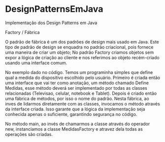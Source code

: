 # DesignPatternsEmJava
Implementação dos Design Patterns em Java

Factory / Fábrica

O padrão de fábrica é um dos padrões de design mais usado em Java. Este tipo de padrão de design se enquadra no padrão criacional, pois fornece uma maneira de criar um objeto;
No padrão Factory criamos objetos sem expor a lógica de criação ao cliente e nos referimos ao objeto recém-criado usando uma interface comum.

No exemplo dado no código. Temos um programinha simples que define qual a medida do dispositivo escolhido pelo usuário. Primeiro é criada então uma interface que vai ter como 
anotação, um método chamado Define Medidas, esse método deverá ser implementado por todas as classes relacionadas (Televisao, celular, notebook e Tablet). Depois é criado então uma
fábrica de métodos, por isso o nome do padrão. Nesta fábrica, ao inves de lidarmos diretamente com as classes, invocamos o método através da interface criada. Isso garante que a lógica
da implementação seja conhecida apenas o suficiente, garantindo segurança no código. 

No método main, ao invés de chamarmos a classe através do operador new, instanciamos a classe MedidasFactory e atravez dela todas as operações são criadas. 

